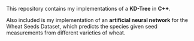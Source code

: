 This repository contains my implementations of a **KD-Tree** in **C++**. 

Also included is my implementation of an **artificial neural network** for the Wheat Seeds Dataset, which predicts the species given seed measurements from different varieties of wheat. 
